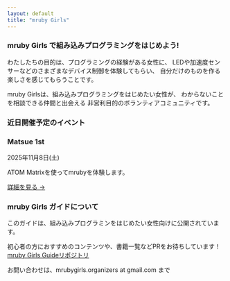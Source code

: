 ```yaml
---
layout: default
title: "mruby Girls"
---
```

### mruby Girls で組み込みプログラミングをはじめよう!

わたしたちの目的は、プログラミングの経験がある女性に、
LEDや加速度センサーなどのさまざまなデバイス制御を体験してもらい、
自分だけのものを作る楽しさを感じてもらうことです。

mruby Girlsは、組み込みプログラミングをはじめたい女性が、
わからないことを相談できる仲間と出会える
非営利目的のボランティアコミュニティです。

### 近日開催予定のイベント

<div class="events-grid">
  <div class="event-card">
    <div class="event-card-content">
      <h3 class="event-title">Matsue 1st</h3>
      <p class="event-date">2025年11月8日(土)</p>
      <p class="event-desc">ATOM Matrixを使ってmrubyを体験します。</p>
      <a href="/events/2025-11-08-matsue_1st/" class="event-link">詳細を見る →</a>
    </div>
  </div>
  <!-- 他のイベントカードも追加 -->
</div>

### mruby Girls ガイドについて

このガイドは、組み込みプログラミンをはじめたい女性向けに公開されています。

初心者の方におすすめのコンテンツや、書籍一覧などPRをお待ちしています！  
[mruby Girls Guideリポジトリ](https://github.com/mrubygirls/mrubygirls.github.io)

お問い合わせは、mrubygirls.organizers at gmail.com まで
